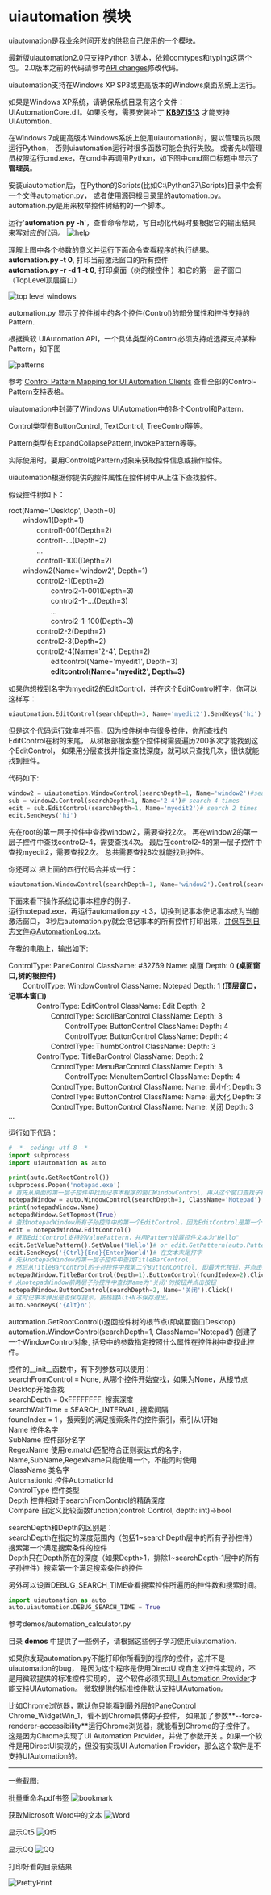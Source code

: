 # uiautomation 模块

uiautomation是我业余时间开发的供我自己使用的一个模块。

最新版uiautomation2.0只支持Python 3版本，依赖comtypes和typing这两个包。
2.0版本之前的代码请参考[API changes](https://github.com/yinkaisheng/Python-UIAutomation-for-Windows/blob/master/API%20changes.txt)修改代码。

uiautomation支持在Windows XP SP3或更高版本的Windows桌面系统上运行。

如果是Windows XP系统，请确保系统目录有这个文件：UIAutomationCore.dll。如果没有，需要安装补丁
**[KB971513](https://github.com/yinkaisheng/WindowsUpdateKB971513ForIUIAutomation)** 才能支持UIAutomtion.

在Windows 7或更高版本Windows系统上使用uiautomation时，要以管理员权限运行Python，
否则uiautomation运行时很多函数可能会执行失败。
或者先以管理员权限运行cmd.exe，在cmd中再调用Python，如下图中cmd窗口标题中显示了**管理员**。

安装uiautomation后，在Python的Scripts(比如C:\Python37\Scripts)目录中会有一个文件automation.py，
或者使用源码根目录里的automation.py。automation.py是用来枚举控件树结构的一个脚本。

运行'**automation.py -h**'，查看命令帮助，写自动化代码时要根据它的输出结果来写对应的代码。
![help](images/uiautomation-h.png)

理解上图中各个参数的意义并运行下面命令查看程序的执行结果。  
**automation.py -t 0**,   打印当前激活窗口的所有控件  
**automation.py -r -d 1 -t 0**, 打印桌面（树的根控件 ）和它的第一层子窗口（TopLevel顶层窗口）

![top level windows](images/automation_toplevels.png)

automation.py 显示了控件树中的各个控件(Control)的部分属性和控件支持的Pattern.

根据微软 UIAutomation API，一个具体类型的Control必须支持或选择支持某种Pattern，如下图

![patterns](images/control_pattern.png)

参考 [Control Pattern Mapping for UI Automation Clients](https://docs.microsoft.com/en-us/previous-versions//dd319586(v=vs.85)) 查看全部的Control-Pattern支持表格。

uiautomation中封装了Windows UIAutomation中的各个Control和Pattern.

Control类型有ButtonControl, TextControl, TreeControl等等。

Pattern类型有ExpandCollapsePattern,InvokePattern等等。

实际使用时，要用Control或Pattern对象来获取控件信息或操作控件。

uiautomation根据你提供的控件属性在控件树中从上往下查找控件。

假设控件树如下：

root(Name='Desktop', Depth=0)  
　　window1(Depth=1)  
　　　　control1-001(Depth=2)  
　　　　control1-...(Depth=2)  
　　　　...  
　　　　control1-100(Depth=2)  
　　window2(Name='window2', Depth=1)  
　　　　control2-1(Depth=2)  
　　　　　　control2-1-001(Depth=3)  
　　　　　　control2-1-...(Depth=3)  
　　　　　　...  
　　　　　　control2-1-100(Depth=3)  
　　　　control2-2(Depth=2)  
　　　　control2-3(Depth=2)  
　　　　control2-4(Name='2-4', Depth=2)  
　　　　　　editcontrol(Name='myedit1', Depth=3)  
　　　　　　**editcontrol(Name='myedit2', Depth=3)**  

如果你想找到名字为myedit2的EditControl，并在这个EditControl打字，你可以这样写：

```python
uiautomation.EditControl(searchDepth=3, Name='myedit2').SendKeys('hi')
```

但是这个代码运行效率并不高，因为控件树中有很多控件，你所查找的EditControl在树的末尾，
从树根部搜索整个控件树需要遍历200多次才能找到这个EditControl，
如果用分层查找并指定查找深度，就可以只查找几次，很快就能找到控件。

代码如下:

```python
window2 = uiautomation.WindowControl(searchDepth=1, Name='window2')#search 2 times
sub = window2.Control(searchDepth=1, Name='2-4')# search 4 times
edit = sub.EditControl(searchDepth=1, Name='myedit2')# search 2 times
edit.SendKeys('hi')
```

先在root的第一层子控件中查找window2，需要查找2次。
再在window2的第一层子控件中查找control2-4，需要查找4次。
最后在control2-4的第一层子控件中查找myedit2，需要查找2次。
总共需要查找8次就能找到控件。

你还可以 把上面的四行代码合并成一行：

```python
uiautomation.WindowControl(searchDepth=1, Name='window2').Control(searchDepth=1, Name='2-4').EditControl(searchDepth=1, Name='myedit2').SendKeys('hi')
```

下面来看下操作系统记事本程序的例子.  
运行notepad.exe，再运行automation.py -t 3，切换到记事本使记事本成为当前激活窗口，
3秒后automation.py就会把记事本的所有控件打印出来，并保存到日志文件@AutomationLog.txt。

在我的电脑上，输出如下:  

ControlType: PaneControl    ClassName: #32769    Name: 桌面    Depth: 0    **(桌面窗口,树的根控件)**  
　　ControlType: WindowControl    ClassName: Notepad    Depth: 1    **(顶层窗口，记事本窗口)**  
　　　　ControlType: EditControl    ClassName: Edit    Depth: 2  
　　　　　　ControlType: ScrollBarControl    ClassName:     Depth: 3  
　　　　　　　　ControlType: ButtonControl    ClassName:     Depth: 4  
　　　　　　　　ControlType: ButtonControl    ClassName:     Depth: 4  
　　　　　　ControlType: ThumbControl    ClassName:     Depth: 3  
　　　　ControlType: TitleBarControl    ClassName:     Depth: 2  
　　　　　　ControlType: MenuBarControl    ClassName:     Depth: 3  
　　　　　　　　ControlType: MenuItemControl    ClassName:     Depth: 4  
　　　　　　ControlType: ButtonControl    ClassName:     Name: 最小化    Depth: 3  
　　　　　　ControlType: ButtonControl    ClassName:     Name: 最大化    Depth: 3  
　　　　　　ControlType: ButtonControl    ClassName:     Name: 关闭    Depth: 3  
...  

运行如下代码：

```python
# -*- coding: utf-8 -*-
import subprocess
import uiautomation as auto

print(auto.GetRootControl())
subprocess.Popen('notepad.exe')
# 首先从桌面的第一层子控件中找到记事本程序的窗口WindowControl，再从这个窗口查找子控件
notepadWindow = auto.WindowControl(searchDepth=1, ClassName='Notepad')
print(notepadWindow.Name)
notepadWindow.SetTopmost(True)
# 查找notepadWindow所有子孙控件中的第一个EditControl，因为EditControl是第一个子控件，可以不指定深度
edit = notepadWindow.EditControl()
# 获取EditControl支持的ValuePattern，并用Pattern设置控件文本为"Hello"
edit.GetValuePattern().SetValue('Hello')# or edit.GetPattern(auto.PatternId.ValuePattern)
edit.SendKeys('{Ctrl}{End}{Enter}World')# 在文本末尾打字
# 先从notepadWindow的第一层子控件中查找TitleBarControl, 
# 然后从TitleBarControl的子孙控件中找第二个ButtonControl, 即最大化按钮，并点击按钮
notepadWindow.TitleBarControl(Depth=1).ButtonControl(foundIndex=2).Click()
# 从notepadWindow前两层子孙控件中查找Name为'关闭'的按钮并点击按钮
notepadWindow.ButtonControl(searchDepth=2, Name='关闭').Click()
# 这时记事本弹出是否保存提示，按热键Alt+N不保存退出。
auto.SendKeys('{Alt}n')
```

automation.GetRootControl()返回控件树的根节点(即桌面窗口Desktop)  
automation.WindowControl(searchDepth=1, ClassName='Notepad') 创建了一个WindowControl对象, 括号中的参数指定按照什么属性在控件树中查找此控件。 

控件的\_\_init__函数中，有下列参数可以使用：  
searchFromControl = None,  从哪个控件开始查找，如果为None，从根节点Desktop开始查找  
searchDepth = 0xFFFFFFFF, 搜索深度  
searchWaitTime = SEARCH_INTERVAL, 搜索间隔  
foundIndex = 1 ，搜索到的满足搜索条件的控件索引，索引从1开始  
Name  控件名字  
SubName  控件部分名字  
RegexName  使用re.match匹配符合正则表达式的名字，Name,SubName,RegexName只能使用一个，不能同时使用  
ClassName 类名字  
AutomationId  控件AutomationId  
ControlType  控件类型  
Depth  控件相对于searchFromControl的精确深度  
Compare  自定义比较函数function(control: Control, depth: int)->bool

searchDepth和Depth的区别是：  
searchDepth在指定的深度范围内（包括1\~searchDepth层中的所有子孙控件）搜索第一个满足搜索条件的控件  
Depth只在Depth所在的深度（如果Depth>1，排除1\~searchDepth-1层中的所有子孙控件）搜索第一个满足搜索条件的控件

另外可以设置DEBUG_SEARCH_TIME查看搜索控件所遍历的控件数和搜索时间。
```python
import uiautomation as auto
auto.uiautomation.DEBUG_SEARCH_TIME = True
```
参考demos/automation_calculator.py


目录 **demos** 中提供了一些例子，请根据这些例子学习使用uiautomation.  

如果你发现automation.py不能打印你所看到的程序的控件，这并不是uiautomation的bug，
是因为这个程序是使用DirectUI或自定义控件实现的，不是用微软提供的标准控件实现的，
这个软件必须实现[UI Automation Provider](https://docs.microsoft.com/zh-cn/windows/desktop/WinAuto/uiauto-providersoverview)才能支持UIAutomation。
微软提供的标准控件默认支持UIAutomation。

比如Chrome浏览器，默认你只能看到最外层的PaneControl Chrome_WidgetWin_1，看不到Chrome具体的子控件，
如果加了参数**--force-renderer-accessibility**运行Chrome浏览器，就能看到Chrome的子控件了。
这是因为Chrome实现了UI Automation Provider，并做了参数开关
。如果一个软件是用DirectUI实现的，但没有实现UI Automation Provider，那么这个软件是不支持UIAutomation的。

---

一些截图:

批量重命名pdf书签
![bookmark](images/rename_pdf_bookmark.gif)


获取Microsoft Word中的文本
![Word](images/word.png)


显示Qt5
![Qt5](images/automation_Qt.png)


显示QQ
![QQ](images/automation_qq.png)


打印好看的目录结果

![PrettyPrint](images/pretty_print_dir.png)

